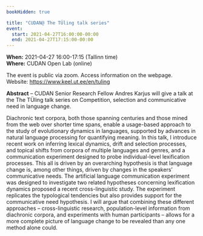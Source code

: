 ```yaml
---
bookHidden: true

title: "CUDAN@ The TÜling talk series"
event:
  start: 2021-04-27T16:00:00-00:00
  end: 2021-04-27T17:15:00-00:00
---
```


**When:** 2021-04-27 16:00-17:15 (Tallinn time)  
**Where:** CUDAN Open Lab (online)  

The event is public via zoom. Access information on the webpage.  
Website: https://www.keel.ut.ee/en/tuling

<!--more-->
**Abstract** – CUDAN Senior Research Fellow Andres Karjus will give a talk at the The TÜling talk series on Competition, selection and communicative need in language change.  

Diachronic text corpora, both those spanning centuries and those mined from the web over shorter time spans, enable a usage-based approach to the study of evolutionary dynamics in languages, supported by advances in natural language processing for quantifying meaning. In this talk, I introduce recent work on inferring lexical dynamics, drift and selection processes, and topical shifts from corpora of multiple languages and genres, and a communication experiment designed to probe individual-level lexification processes. This all is driven by an overarching hypothesis is that language change is, among other things, driven by changes in the speakers’ communicative needs. The artificial language communication experiment was designed to investigate two related hypotheses concerning lexification dynamics proposed a recent cross-linguistic study. The experiment replicates the typological tendencies but also provides support for the communicative need hypothesis. I will argue that combining these different approaches – cross-linguistic research, population-level information from diachronic corpora, and experiments with human participants – allows for a more complete picture of language change to be revealed than any one method alone could.
